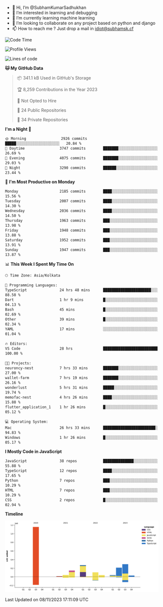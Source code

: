 - 👋 Hi, I’m @SubhamKumarSadhukhan
- 👀 I’m interested in learning and debugging
- 🌱 I’m currently learning machine learning
- 💞️ I’m looking to collaborate on any project based on python and django
- 📫 How to reach me ?
      Just drop a mail in idiot@subhamsk.cf

<!---
SubhamKumarSadhukhan/SubhamKumarSadhukhan is a ✨ special ✨ repository because its `README.md` (this file) appears on your GitHub profile.
You can click the Preview link to take a look at your changes.
--->


<!--START_SECTION:waka-->
![Code Time](http://img.shields.io/badge/Code%20Time-1%2C637%20hrs%2010%20mins-blue)

![Profile Views](http://img.shields.io/badge/Profile%20Views-1-blue)

![Lines of code](https://img.shields.io/badge/From%20Hello%20World%20I%27ve%20Written-2.3%20million%20lines%20of%20code-blue)

**🐱 My GitHub Data** 

> 📦 341.1 kB Used in GitHub's Storage 
 > 
> 🏆 8,259 Contributions in the Year 2023
 > 
> 🚫 Not Opted to Hire
 > 
> 📜 24 Public Repositories 
 > 
> 🔑 34 Private Repositories 
 > 
**I'm a Night 🦉** 

```text
🌞 Morning                2926 commits        █████░░░░░░░░░░░░░░░░░░░░   20.84 % 
🌆 Daytime                3747 commits        ███████░░░░░░░░░░░░░░░░░░   26.69 % 
🌃 Evening                4075 commits        ███████░░░░░░░░░░░░░░░░░░   29.03 % 
🌙 Night                  3290 commits        ██████░░░░░░░░░░░░░░░░░░░   23.44 % 
```
📅 **I'm Most Productive on Monday** 

```text
Monday                   2185 commits        ████░░░░░░░░░░░░░░░░░░░░░   15.56 % 
Tuesday                  2007 commits        ████░░░░░░░░░░░░░░░░░░░░░   14.30 % 
Wednesday                2036 commits        ████░░░░░░░░░░░░░░░░░░░░░   14.50 % 
Thursday                 1963 commits        ███░░░░░░░░░░░░░░░░░░░░░░   13.98 % 
Friday                   1948 commits        ███░░░░░░░░░░░░░░░░░░░░░░   13.88 % 
Saturday                 1952 commits        ███░░░░░░░░░░░░░░░░░░░░░░   13.91 % 
Sunday                   1947 commits        ███░░░░░░░░░░░░░░░░░░░░░░   13.87 % 
```


📊 **This Week I Spent My Time On** 

```text
🕑︎ Time Zone: Asia/Kolkata

💬 Programming Languages: 
TypeScript               24 hrs 48 mins      ██████████████████████░░░   88.58 % 
Dart                     1 hr 9 mins         █░░░░░░░░░░░░░░░░░░░░░░░░   04.13 % 
Bash                     45 mins             █░░░░░░░░░░░░░░░░░░░░░░░░   02.69 % 
Other                    39 mins             █░░░░░░░░░░░░░░░░░░░░░░░░   02.34 % 
YAML                     17 mins             ░░░░░░░░░░░░░░░░░░░░░░░░░   01.04 % 

🔥 Editors: 
VS Code                  28 hrs              █████████████████████████   100.00 % 

🐱‍💻 Projects: 
neuroncy-nest            7 hrs 33 mins       ███████░░░░░░░░░░░░░░░░░░   27.00 % 
wallet-farm              7 hrs 19 mins       ███████░░░░░░░░░░░░░░░░░░   26.16 % 
wonderlust               5 hrs 31 mins       █████░░░░░░░░░░░░░░░░░░░░   19.74 % 
memofac-nest             4 hrs 26 mins       ████░░░░░░░░░░░░░░░░░░░░░   15.88 % 
flutter_application_1    1 hr 26 mins        █░░░░░░░░░░░░░░░░░░░░░░░░   05.12 % 

💻 Operating System: 
Mac                      26 hrs 33 mins      ████████████████████████░   94.83 % 
Windows                  1 hr 26 mins        █░░░░░░░░░░░░░░░░░░░░░░░░   05.17 % 
```

**I Mostly Code in JavaScript** 

```text
JavaScript               38 repos            ██████████████░░░░░░░░░░░   55.88 % 
TypeScript               12 repos            ████░░░░░░░░░░░░░░░░░░░░░   17.65 % 
Python                   7 repos             ███░░░░░░░░░░░░░░░░░░░░░░   10.29 % 
HTML                     7 repos             ███░░░░░░░░░░░░░░░░░░░░░░   10.29 % 
CSS                      2 repos             █░░░░░░░░░░░░░░░░░░░░░░░░   02.94 % 
```



**Timeline**

![Lines of Code chart](https://raw.githubusercontent.com/SubhamKumarSadhukhan/SubhamKumarSadhukhan/main/assets/bar_graph.png)


 Last Updated on 08/11/2023 17:11:09 UTC
<!--END_SECTION:waka-->
